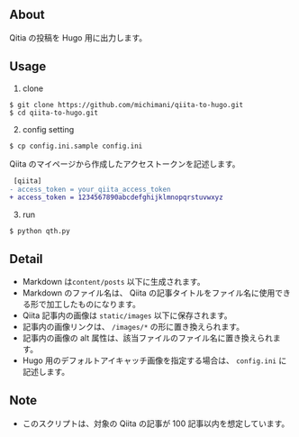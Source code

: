 ## About
Qitia の投稿を Hugo 用に出力します。

## Usage
1. clone

```
$ git clone https://github.com/michimani/qiita-to-hugo.git
$ cd qiita-to-hugo.git
```

2. config setting

```
$ cp config.ini.sample config.ini
```

Qiita のマイページから作成したアクセストークンを記述します。

```diff
 [qiita]
- access_token = your_qiita_access_token
+ access_token = 1234567890abcdefghijklmnopqrstuvwxyz
```

3. run

```
$ python qth.py
```

## Detail
- Markdown は`content/posts` 以下に生成されます。
- Markdown のファイル名は、 Qiita の記事タイトルをファイル名に使用できる形で加工したものになります。
- Qiita 記事内の画像は `static/images` 以下に保存されます。
- 記事内の画像リンクは、 `/images/*` の形に置き換えられます。
- 記事内の画像の alt 属性は、該当ファイルのファイル名に置き換えられます。
- Hugo 用のデフォルトアイキャッチ画像を指定する場合は、 `config.ini` に記述します。

## Note
- このスクリプトは、対象の Qiita の記事が 100 記事以内を想定しています。